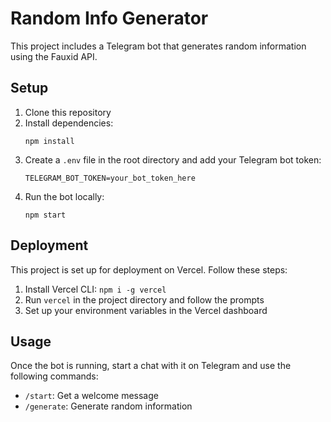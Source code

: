 # Random Info Generator

This project includes a Telegram bot that generates random information using the Fauxid API.

## Setup

1. Clone this repository
2. Install dependencies:
   ```
   npm install
   ```
3. Create a `.env` file in the root directory and add your Telegram bot token:
   ```
   TELEGRAM_BOT_TOKEN=your_bot_token_here
   ```
4. Run the bot locally:
   ```
   npm start
   ```

## Deployment

This project is set up for deployment on Vercel. Follow these steps:

1. Install Vercel CLI: `npm i -g vercel`
2. Run `vercel` in the project directory and follow the prompts
3. Set up your environment variables in the Vercel dashboard

## Usage

Once the bot is running, start a chat with it on Telegram and use the following commands:

- `/start`: Get a welcome message
- `/generate`: Generate random information